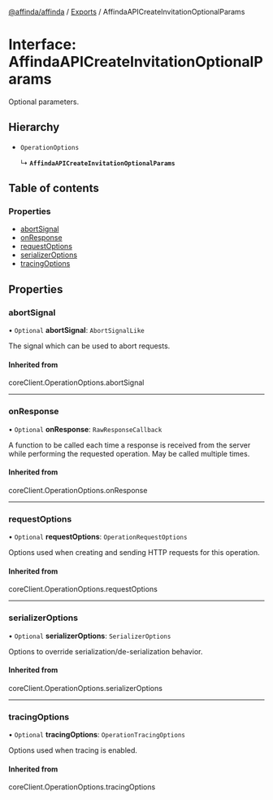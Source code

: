 [@affinda/affinda](../README.md) / [Exports](../modules.md) / AffindaAPICreateInvitationOptionalParams

# Interface: AffindaAPICreateInvitationOptionalParams

Optional parameters.

## Hierarchy

- `OperationOptions`

  ↳ **`AffindaAPICreateInvitationOptionalParams`**

## Table of contents

### Properties

- [abortSignal](AffindaAPICreateInvitationOptionalParams.md#abortsignal)
- [onResponse](AffindaAPICreateInvitationOptionalParams.md#onresponse)
- [requestOptions](AffindaAPICreateInvitationOptionalParams.md#requestoptions)
- [serializerOptions](AffindaAPICreateInvitationOptionalParams.md#serializeroptions)
- [tracingOptions](AffindaAPICreateInvitationOptionalParams.md#tracingoptions)

## Properties

### abortSignal

• `Optional` **abortSignal**: `AbortSignalLike`

The signal which can be used to abort requests.

#### Inherited from

coreClient.OperationOptions.abortSignal

___

### onResponse

• `Optional` **onResponse**: `RawResponseCallback`

A function to be called each time a response is received from the server
while performing the requested operation.
May be called multiple times.

#### Inherited from

coreClient.OperationOptions.onResponse

___

### requestOptions

• `Optional` **requestOptions**: `OperationRequestOptions`

Options used when creating and sending HTTP requests for this operation.

#### Inherited from

coreClient.OperationOptions.requestOptions

___

### serializerOptions

• `Optional` **serializerOptions**: `SerializerOptions`

Options to override serialization/de-serialization behavior.

#### Inherited from

coreClient.OperationOptions.serializerOptions

___

### tracingOptions

• `Optional` **tracingOptions**: `OperationTracingOptions`

Options used when tracing is enabled.

#### Inherited from

coreClient.OperationOptions.tracingOptions
